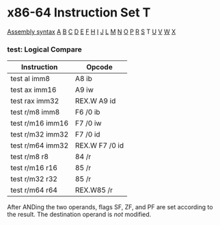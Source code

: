 x86-64 Instruction Set T
========================

[Assembly syntax](AssemblyX64.md)
[A](AssemblyX64A.md) [B](AssemblyX64B.md) [C](AssemblyX64C.md)
[D](AssemblyX64D.md) [E](AssemblyX64E.md) [F](AssemblyX64F.md)
[H](AssemblyX64H.md) [I](AssemblyX64I.md) [J](AssemblyX64J.md)
[L](AssemblyX64L.md) [M](AssemblyX64M.md) [N](AssemblyX64N.md)
[O](AssemblyX64O.md) [P](AssemblyX64P.md) [R](AssemblyX64R.md)
[S](AssemblyX64S.md) T [U](AssemblyX64U.md)
[V](AssemblyX64V.md) [W](AssemblyX64W.md) [X](AssemblyX64X.md)

### test: Logical Compare

| Instruction      | Opcode         |
| ---------------- | -------------- |
| test al imm8     | A8 ib          |
| test ax imm16    | A9 iw          |
| test rax imm32   | REX.W A9 id    |
| test r/m8 imm8   | F6 /0 ib       |
| test r/m16 imm16 | F7 /0 iw       |
| test r/m32 imm32 | F7 /0 id       |
| test r/m64 imm32 | REX.W F7 /0 id |
| test r/m8 r8     | 84 /r          |
| test r/m16 r16   | 85 /r          |
| test r/m32 r32   | 85 /r          |
| test r/m64 r64   | REX.W85 /r     |

After ANDing the two operands, flags SF, ZF, and PF are set according
to the result. The destination operand is *not* modified.
